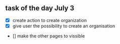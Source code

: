 ## task of the day July 3

- [x] create action to create organization
- [x] give user the possibility to create an organisation
- [] make the other pages to vissible
